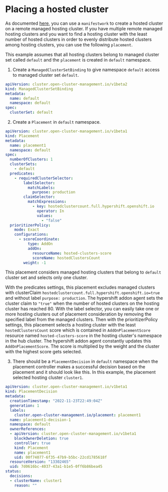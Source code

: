 # Placing a hosted cluster

As documented [here](https://github.com/stolostron/hypershift-addon-operator/blob/main/docs/provision_hypershift_clusters_by_manifestwork.md), you can use a `manifestwork` to create a hosted cluster on a remote managed hosting cluster. If you have multiple remote managed hosting clusters and you want to find a hosting cluster with the least number of hosted clusters in order to evenly distribute hosted clusters among hosting clusters, you can use the following `placement`.

This example assumes that all hosting clusters belong to managed cluster set called `default` and the `placement` is created in `default` namespace.

1. Create a `ManagedClusterSetBinding` to give namespace `default` access to managed cluster set `default`.

```yaml
apiVersion: cluster.open-cluster-management.io/v1beta2
kind: ManagedClusterSetBinding
metadata:
  name: default
  namespace: default
spec:
  clusterSet: default
```

2. Create a `Placement` in `default` namespace. 

```yaml
apiVersion: cluster.open-cluster-management.io/v1beta1
kind: Placement
metadata:
  name: placement1
  namespace: default
spec:
  numberOfClusters: 1 
  clusterSets:
    - default
  predicates:
    - requiredClusterSelector:
        labelSelector:
          matchLabels:
            purpose: production
        claimSelector:
          matchExpressions:
            - key: hostedclustercount.full.hypershift.openshift.io
              operator: In
              values:
                - "false"
  prioritizerPolicy:
    mode: Exact
    configurations:
      - scoreCoordinate:
          type: AddOn
          addOn:
            resourceName: hosted-clusters-score 
            scoreName: hostedClustersCount
        weight: -1
```

This placement considers managed hosting clusters that belong to `default` cluster set and selects only one cluster.

With the predicates settings, this placement excludes managed clusters with clusterClaim `hostedclustercount.full.hypershift.openshift.io=true` and without label `purpose: production`. The hypershift addon agent sets the cluster claim to `"true"` when the number of hosted clusters on the hosting cluster has reached 80. With the label selector, you can easily take one or more hosting clusters out of placement consideration by removing the specified label from the managed clusters. Then with the prioritizerPolicy settings, this placement selects a hosting cluster with the least `hostedClustersCount` score which is contained in `AddOnPlacementScore` resource named `hosted-clusters-score` in the hosting cluster's namespace in the hub cluster. The hypershift addon agent constantly updates this `AddOnPlacementScore`. The score is multiplied by the weight and the cluster with the highest score gets selected. 

3. There should be a `PlacementDecision` in `default` namespace when the placement controller makes a successful decision based on the placement and it should look like this. In this example, the placement selected hosting cluster `cluster1`.

```yaml
apiVersion: cluster.open-cluster-management.io/v1beta1
kind: PlacementDecision
metadata:
  creationTimestamp: "2022-11-23T22:49:04Z"
  generation: 1
  labels:
    cluster.open-cluster-management.io/placement: placement1
  name: placement1-decision-1
  namespace: default
  ownerReferences:
  - apiVersion: cluster.open-cluster-management.io/v1beta1
    blockOwnerDeletion: true
    controller: true
    kind: Placement
    name: placement1
    uid: 00f74077-6f35-47b9-b5bc-22cd1785618f
  resourceVersion: "13302465"
  uid: 7d0616bc-4037-43a1-b1e5-0ff6b86bea45
status:
  decisions:
  - clusterName: cluster1
    reason: ""
```


